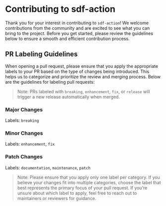 # Contributing to sdf-action

Thank you for your interest in contributing to `sdf-action`! We welcome contributions from the community and are excited to see what you can bring to the project. Before you get started, please review the guidelines below to ensure a smooth and efficient contribution process.

## PR Labeling Guidelines

When opening a pull request, please ensure that you apply the appropriate labels to your PR based on the type of changes being introduced. This helps us to categorize and prioritize the review and merging process. Below are the guidelines for labeling pull requests:

> Note: PRs labeled with `breaking`, `enhancement`, `fix`, or `release` will trigger a new release automatically when merged.

### Major Changes
Labels: `breaking`

### Minor Changes
Labels: `enhancement`, `fix`

### Patch Changes
Labels: `documentation`, `maintenance`, `patch`

> Note: Please ensure that you apply only one label per category. If you believe your changes fit into multiple categories, choose the label that best represents the primary focus of your pull request. If you're unsure about which label to apply, feel free to reach out to maintainers or reviewers for guidance.